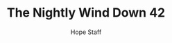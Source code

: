 ---
image: /assets/img/nwd/42_nwd_isaiah_43_1_b_erv.png
title: The Nightly Wind Down 42
number: 42
categories:
  - The Nightly Wind Down
author: Hope Staff
notes: The Nightly Wind Down 42
embed: >-
  EMBED_GOES_HERE
transcript: >-
  SOME LINES OF TEXT START HERE
---